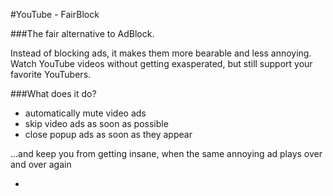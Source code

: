 #YouTube - FairBlock


###The fair alternative to AdBlock.

Instead of blocking ads, it makes them more bearable and less annoying.
Watch YouTube videos without getting exasperated, but still support your favorite YouTubers.

###What does it do?

- automatically mute video ads
- skip video ads as soon as possible
- close popup ads as soon as they appear

...and keep you from getting insane, when the same annoying ad plays over and over again

-
